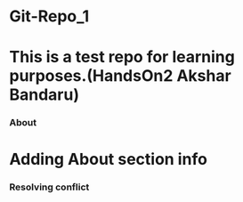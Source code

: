 # Git-Repo_1
# This is a test repo for learning purposes.(HandsOn2 Akshar Bandaru)

### **About**
# Adding About section info

### Resolving conflict